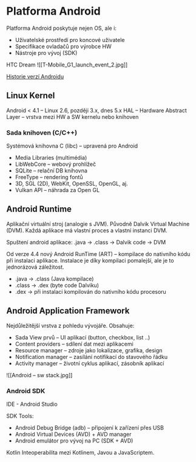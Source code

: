 # Platforma Android
Platforma Android poskytuje nejen OS, ale i:
- Uživatelské prostředí pro koncové uživatele
- Specifikace ovladačů pro výrobce HW
- Nástroje pro vývoj (SDK)

HTC Dream
![[T-Mobile_G1_launch_event_2.jpg]]

[Historie verzí Androidu](https://cs.wikipedia.org/wiki/Historie_verzí_Androidu)

## Linux Kernel
Android < 4.1 – Linux 2.6, později 3.x, dnes 5.x
HAL – Hardware Abstract Layer – vrstva mezi HW a SW kernelu nebo knihoven


### Sada knihoven (C/C++)
Systémová knihovna C (libc) – upravená pro Android 
- Media Libraries (multimédia) 
- LibWebCore – webový prohlížeč 
- SQLite – relační DB knihovna 
- FreeType – rendering fontů 
- 3D, SGL (2D), WebKit, OpenSSL, OpenGL, aj. 
- Vulkan API – náhrada za Open GL

## Android Runtime
Aplikační virtuální stroj (analogie s JVM). Původně Dalvik Virtual Machine (DVM). Každá aplikace má vlastní proces a vlastní instanci DVM.

Spuštení android aplikace: .java -> .class -> Dalvik code -> DVM

Od verze 4.4 nový Android RunTime (ART) – kompilace do nativního kódu při instalaci aplikace. Instalace je díky kompilaci pomalejší, ale je to jednorázová 
záležitost.
- .java -> .class (Java kompilace)
- .class -> .dex (byte code Dalviku)
- .dex -> při instalaci kompilován do nativního kódu 
procesoru

## Android Application Framework
Nejdůležitější vrstva z pohledu vývojáře. Obsahuje:
- Sada View prvů – UI aplikací (button, checkbox, list ..)
- Content providers – sdílení dat mezi aplikacemi
- Resource manager – zdroje jako lokalizace, grafika, design
- Notification manager – zasílání notifikací do stavového 
řádku
- Activity manager – životní cyklus aplikací, zásobník aplikací

 
![[Android – sw stack.jpg]]

### Android SDK
IDE - Android Studio

SDK Tools:
- Android Debug Bridge (adb) – připojení k zařízení přes USB
- Android Virtual Devices (AVD) + AVD manager
- Android emulátor pro vývoj na PC (SDK + AVD)

Kotlin
Inteoperabilita mezi Kotlinem, Javou a JavaScriptem.


